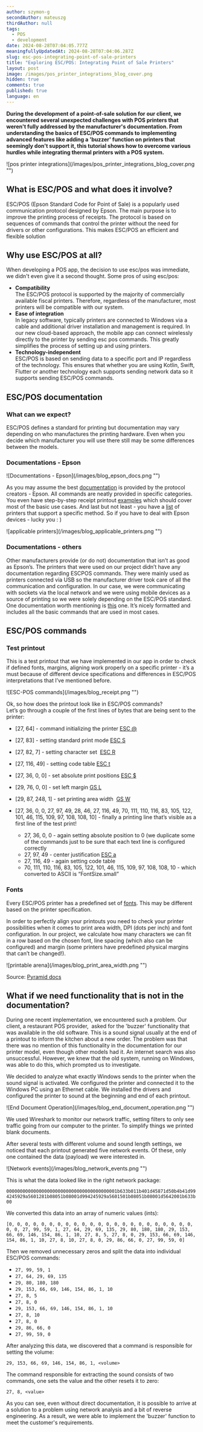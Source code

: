 ```yaml
---
author: szymon-g
secondAuthor: mateuszg
thirdAuthor: null
tags:
  - POS
  - development
date: 2024-08-28T07:04:05.777Z
meaningfullyUpdatedAt: 2024-08-28T07:04:06.287Z
slug: esc-pos-integrating-point-of-sale-printers
title: "Exploring ESC/POS: Integrating Point of Sale Printers"
layout: post
image: /images/pos_printer_integrations_blog_cover.png
hidden: true
comments: true
published: true
language: en
---
```

**During the development of a point-of-sale solution for our client, we encountered several unexpected challenges with POS printers that weren't fully addressed by the manufacturer's documentation. From understanding the basics of ESC/POS commands to implementing advanced features like adding a 'buzzer' function on printers that seemingly don't support it, this tutorial shows how to overcome various hurdles while integrating thermal printers with a POS system.**

<div className="image">![pos printer integrations](/images/pos_printer_integrations_blog_cover.png "")</div>

## What is ESC/POS and what does it involve?

ESC/POS (Epson Standard Code for Point of Sale) is a popularly used communication protocol designed by Epson. The main purpose is to improve the printing process of receipts. The protocol is based on sequences of commands that control the printer without the need for drivers or other configurations. This makes ESC/POS an efficient and flexible solution

## Why use ESC/POS at all?

When developing a POS app, the decision to use esc/pos was immediate, we didn't even give it a second thought. Some pros of using esc/pos:

* **Compatibility**\
  The ESC/POS protocol is supported by the majority of commercially available fiscal printers. Therefore, regardless of the manufacturer, most printers will be compatible with our system. 
* **Ease of integration**\
  In legacy software, typically printers are connected to Windows via a cable and additional driver installation and management is required. In our new cloud-based approach, the mobile app can connect wirelessly directly to the printer by sending esc pos commands. This greatly simplifies the process of setting up and using printers.
* **Technology-independent**\
  ESC/POS is based on sending data to a specific port and IP regardless of the technology. This ensures that whether you are using Kotlin, Swift, Flutter or another technology each supports sending network data so it supports sending ESC/POS commands.

## ESC/POS documentation

### **What can we expect?**

ESC/POS defines a standard for printing but documentation may vary depending on who manufactures the printing hardware. Even when you decide which manufacturer you will use there still may be some differences between the models.

### **Documentations - Epson**

<div className="image">![Documentations - Epson](/images/blog_epson_docs.png "")</div>

As you may assume the best [documentation](https://download4.epson.biz/sec_pubs/pos/reference_en/escpos/index.html) is provided by the protocol creators - Epson. All commands are neatly provided in specific categories. You even have step-by-step receipt printout [examples](https://download4.epson.biz/sec_pubs/pos/reference_en/escpos/receipt.html) which should cover most of the basic use cases. And last but not least - you have a [list](https://download4.epson.biz/sec_pubs/pos/reference_en/escpos/applicables.html) of printers that support a specific method. So if you have to deal with Epson devices - lucky you : )

<div className="image">![applicable printers](/images/blog_applicable_printers.png "")</div>

### **Documentations - others**

Other manufacturers provide (or do not) documentation that isn’t as good as Epson’s. The printers that were used on our project didn’t have any documentation regarding ESCPOS commands. They were mainly used as printers connected via USB so the manufacturer driver took care of all the communication and configuration. In our case, we were communicating with sockets via the local network and we were using mobile devices as a source of printing so we were solely depending on the ESC/POS standard. One documentation worth mentioning is [this](https://escpos.readthedocs.io/en/latest/home.html) one. It’s nicely formatted and includes all the basic commands that are used in most cases.

## ESC/POS commands

### **Test printout**

This is a test printout that we have implemented in our app in order to check if defined fonts, margins, aligning work properly on a specific printer - it’s a must because of different device specifications and differences in ESC/POS interpretations that I’ve mentioned before. 

<div className="image">![ESC-POS commands](/images/blog_receipt.png "")</div>

Ok, so how does the printout look like in ESC/POS commands?\
Let’s go through a couple of the first lines of bytes that are being sent to the printer:

* \[27, 64] - command initializing the printer [ESC @](https://download4.epson.biz/sec_pubs/pos/reference_en/escpos/esc_atsign.html)
* \[27, 83] - setting standard print mode [ESC S](https://download4.epson.biz/sec_pubs/pos/reference_en/escpos/esc_cs.html)
* \[27, 82, 7] - setting character set  [ESC R](https://download4.epson.biz/sec_pubs/pos/reference_en/escpos/esc_cr.html) 
* \[27, 116, 49] - setting code table [ESC t](https://download4.epson.biz/sec_pubs/pos/reference_en/escpos/esc_lt.html) 
* \[27, 36, 0, 0] - set absolute print positions [ESC $](https://download4.epson.biz/sec_pubs/pos/reference_en/escpos/esc_dollarssign.html)
* \[29, 76, 0, 0] - set left margin [GS L](https://download4.epson.biz/sec_pubs/pos/reference_en/escpos/gs_cl.html)
* \[29, 87, 248, 1] - set printing area width  [GS W](https://download4.epson.biz/sec_pubs/pos/reference_en/escpos/gs_cw.html)
* \[27, 36, 0, 0, 27, 97, 49, 28, 46, 27, 116, 49, 70, 111, 110, 116, 83, 105, 122, 101, 46, 115, 109, 97, 108, 108, 10] - finally a printing line that’s visible as a first line of the test print!

  * 27, 36, 0, 0 - again setting absolute position to 0 (we duplicate some of the commands just to be sure that each text line is configured correctly
  * 27, 97, 49 - center justification [ESC a](https://download4.epson.biz/sec_pubs/pos/reference_en/escpos/esc_la.html)
  * 27, 116, 49 - again setting code table
  * 70, 111, 110, 116, 83, 105, 122, 101, 46, 115, 109, 97, 108, 108, 10 - which converted to ASCII is “FontSize.small”

### **Fonts**

Every ESC/POS printer has a predefined set of [fonts](https://escpos.readthedocs.io/en/latest/font_cmds.html#select-character-font-1b-4d-rel-phx). This may be different based on the printer specification. 

In order to perfectly align your printouts you need to check your printer possibilities when it comes to print area width, DPI (dots per inch) and font configuration. In our project, we calculate how many characters we can fit in a row based on the chosen font, line spacing (which also can be configured) and margin (some printers have predefined physical margins that can’t be changed!).

<div className="image">![printable arena](/images/blog_print_area_width.png "")</div>

Source: [Pyramid docs](https://escpos.readthedocs.io/en/latest/layout.html?highlight=width#print-area-width-1d-57-rel)

## What if we need functionality that is not in the documentation?

During one recent implementation, we encountered such a problem. Our client, a restaurant POS provider,  asked for the 'buzzer' functionality that was available in the old software. This is a sound signal usually at the end of a printout to inform the kitchen about a new order. The problem was that there was no mention of this functionality in the documentation for our printer model, even though other models had it. An internet search was also unsuccessful. However, we knew that the old system, running on Windows, was able to do this, which prompted us to investigate.

We decided to analyze what exactly Windows sends to the printer when the sound signal is activated. We configured the printer and connected it to the Windows PC using an Ethernet cable. We installed the drivers and configured the printer to sound at the beginning and end of each printout.

<div className="image">![End Document Operation](/images/blog_end_document_operation.png "")</div>

We used Wireshark to monitor our network traffic, setting filters to only see traffic going from our computer to the printer. To simplify things we printed blank documents.

After several tests with different volume and sound length settings, we noticed that each printout generated five network events. Of these, only one contained the data (payload) we were interested in.

<div className="image">![Network events](/images/blog_network_events.png "")</div>

This is what the data looked like in the right network package:

`00000000000000000000000000000000000000001b633b011b401d45871d50b4b41d994245929a5601281b08051b08001d994245929a5601501b08051b08001d5642001b633b00`

We converted this data into an array of numeric values (ints):

`[0, 0, 0, 0, 0, 0, 0, 0, 0, 0, 0, 0, 0, 0, 0, 0, 0, 0, 0, 0, 0, 0, 0, 0, 0, 27, 99, 59, 1, 27, 64, 29, 69, 135, 29, 80, 180, 180, 29, 153, 66, 69, 146, 154, 86, 1, 10, 27, 8, 5, 27, 8, 0, 29, 153, 66, 69, 146, 154, 86, 1, 10, 27, 8, 10, 27, 8, 0, 29, 86, 66, 0, 27, 99, 59, 0]`

Then we removed unnecessary zeros and split the data into individual ESC/POS commands:

* `27, 99, 59, 1`
* `27, 64, 29, 69, 135`
* `29, 80, 180, 180`
* `29, 153, 66, 69, 146, 154, 86, 1, 10`
* `27, 8, 5`
* `27, 8, 0`
* `29, 153, 66, 69, 146, 154, 86, 1, 10`
* `27, 8, 10`
* `27, 8, 0`
* `29, 86, 66, 0`
* `27, 99, 59, 0`

After analyzing this data, we discovered that a command is responsible for setting the volume:

`29, 153, 66, 69, 146, 154, 86, 1, <volume>`

The command responsible for extracting the sound consists of two commands, one sets the value and the other resets it to zero:

`27, 8, <value>`

As you can see, even without direct documentation, it is possible to arrive at a solution to a problem using network analysis and a bit of reverse engineering. As a result, we were able to implement the 'buzzer' function to meet the customer's requirements.